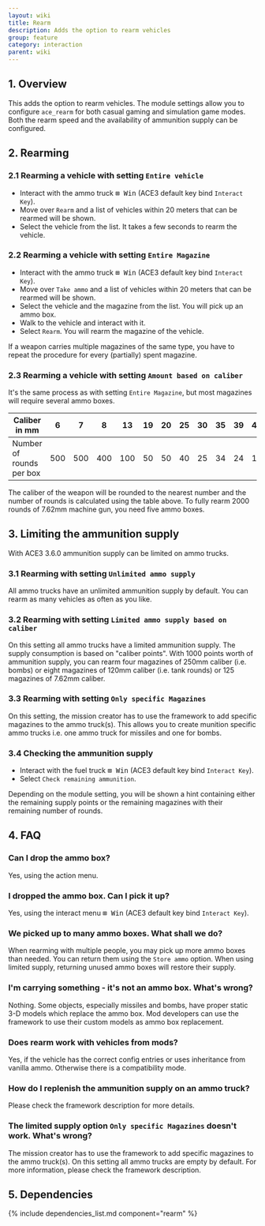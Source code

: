```yaml
---
layout: wiki
title: Rearm
description: Adds the option to rearm vehicles
group: feature
category: interaction
parent: wiki
---
```


## 1. Overview

This adds the option to rearm vehicles. The module settings allow you to configure `ace_rearm` for both casual gaming and simulation game modes. Both the rearm speed and the availability of ammunition supply can be configured.

## 2. Rearming

### 2.1 Rearming a vehicle with setting `Entire vehicle`
- Interact with the ammo truck <kbd>⊞&nbsp;Win</kbd> (ACE3 default key bind `Interact Key`).
- Move over `Rearm` and a list of vehicles within 20 meters that can be rearmed will be shown.
- Select the vehicle from the list. It takes a few seconds to rearm the vehicle.

### 2.2 Rearming a vehicle with setting `Entire Magazine`
- Interact with the ammo truck <kbd>⊞&nbsp;Win</kbd> (ACE3 default key bind `Interact Key`).
- Move over `Take ammo` and a list of vehicles within 20 meters that can be rearmed will be shown.
- Select the vehicle and the magazine from the list. You will pick up an ammo box.
- Walk to the vehicle and interact with it.
- Select `Rearm`. You will rearm the magazine of the vehicle.

If a weapon carries multiple magazines of the same type, you have to repeat the procedure for every (partially) spent magazine.

### 2.3 Rearming a vehicle with setting `Amount based on caliber`
It's the same process as with setting `Entire Magazine`, but most magazines will require several ammo boxes.

| Caliber in mm            |   6 |   7 |   8 |  13 | 19 | 20 | 25 | 30 | 35 | 39 | 40 | 60 | 70 | 80 | 82 | 100 | 105 | 120 | 122 | 125 | 155 | 230 | 250 |
|--------------------------|-----|-----|-----|-----|----|----|----|----|----|----|----|----|----|----|----|-----|-----|-----|-----|-----|-----|-----|-----|
| Number of rounds per box | 500 | 500 | 400 | 100 | 50 | 50 | 40 | 25 | 34 | 24 | 10 |  2 |  2 |  2 |  2 |   1 |   1 |   1 |   1 |   1 |   1 |   1 |   1 |

The caliber of the weapon will be rounded to the nearest number and the number of rounds is calculated using the table above.
To fully rearm 2000 rounds of 7.62mm machine gun, you need five ammo boxes.

## 3. Limiting the ammunition supply
With ACE3 3.6.0 ammunition supply can be limited on ammo trucks.

### 3.1 Rearming with setting `Unlimited ammo supply`
All ammo trucks have an unlimited ammunition supply by default. You can rearm as many vehicles as often as you like.

### 3.2 Rearming with setting `Limited ammo supply based on caliber`
On this setting all ammo trucks have a limited ammunition supply. The supply consumption is based on "caliber points". With 1000 points worth of ammunition supply, you can rearm four magazines of 250mm caliber (i.e. bombs) or eight magazines of 120mm caliber (i.e. tank rounds) or 125 magazines of 7.62mm caliber.

### 3.3 Rearming with setting `Only specific Magazines`
On this setting, the mission creator has to use the framework to add specific magazines to the ammo truck(s). This allows you to create munition specific ammo trucks i.e. one ammo truck for missiles and one for bombs.

### 3.4 Checking the ammunition supply
- Interact with the fuel truck <kbd>⊞&nbsp;Win</kbd> (ACE3 default key bind `Interact Key`).
- Select `Check remaining ammunition`.

Depending on the module setting, you will be shown a hint containing either the remaining supply points or the remaining magazines with their remaining number of rounds.

## 4. FAQ

### Can I drop the ammo box?
Yes, using the action menu.

### I dropped the ammo box. Can I pick it up?
Yes, using the interact menu <kbd>⊞&nbsp;Win</kbd> (ACE3 default key bind `Interact Key`).

### We picked up to many ammo boxes. What shall we do?
When rearming with multiple people, you may pick up more ammo boxes than needed. You can return them using the `Store ammo` option. When using limited supply, returning unused ammo boxes will restore their supply.

### I'm carrying something - it's not an ammo box. What's wrong?
Nothing. Some objects, especially missiles and bombs, have proper static 3-D models which replace the ammo box.
Mod developers can use the framework to use their custom models as ammo box replacement.

### Does rearm work with vehicles from mods?
Yes, if the vehicle has the correct config entries or uses inheritance from vanilla ammo. Otherwise there is a compatibility mode.

### How do I replenish the ammunition supply on an ammo truck?
Please check the framework description for more details.

### The limited supply option `Only specific Magazines` doesn't work. What's wrong?
The mission creator has to use the framework to add specific magazines to the ammo truck(s). On this setting all ammo trucks are empty by default. For more information, please check the framework description.

## 5. Dependencies

{% include dependencies_list.md component="rearm" %}

